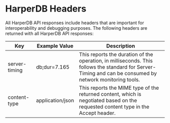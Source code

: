 # HarperDB Headers

All HarperDB API responses include headers that are important for interoperability and debugging purposes. The following headers are returned with all HarperDB API responses:

| Key	              | Example Value	   | Description                                                                                                                                                |
|-------------------|------------------|------------------------------------------------------------------------------------------------------------------------------------------------------------|
| server-timing	    | db;dur=7.165    | 	This reports the duration of the operation, in milliseconds. This follows the standard for Server-Timing and can be consumed by network monitoring tools. |
| content-type	     | application/json | 	This reports the MIME type of the returned content, which is negotiated based on the requested content type in the Accept header.                         |
